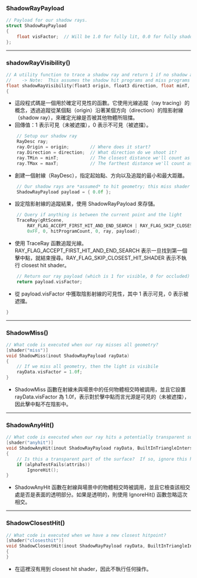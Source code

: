 ### ShadowRayPayload
```cpp
// Payload for our shadow rays.
struct ShadowRayPayload
{
    float visFactor;  // Will be 1.0 for fully lit, 0.0 for fully shadowed
};
```
---
### shadowRayVisibility()
```cpp
// A utility function to trace a shadow ray and return 1 if no shadow and 0 if shadowed.
//    -> Note:  This assumes the shadow hit programs and miss programs are index 0!
float shadowRayVisibility(float3 origin, float3 direction, float minT, float maxT)
{
```
- 這段程式碼是一個用於確定可見性的函數。它使用光線追蹤（ray tracing）的概念，透過追蹤從某個點（origin）沿著某個方向（direction）的陰影射線（shadow ray），來確定光線是否被其他物體所阻擋。
- 回傳值：1 表示可見（未被遮擋），0 表示不可見（被遮擋）。
```cpp
    // Setup our shadow ray
    RayDesc ray;
    ray.Origin = origin;        // Where does it start?
    ray.Direction = direction;  // What direction do we shoot it?
    ray.TMin = minT;            // The closest distance we'll count as a hit
    ray.TMax = maxT;            // The farthest distance we'll count as a hit
```
- 創建一個射線（RayDesc），指定起始點、方向以及追蹤的最小和最大距離。
```cpp
    // Our shadow rays are *assumed* to hit geometry; this miss shader changes this to 1.0 for "visible"
    ShadowRayPayload payload = { 0.0f };
```
- 設定陰影射線的追蹤結果，使用 ShadowRayPayload 來存儲。
```cpp
    // Query if anything is between the current point and the light
    TraceRay(gRtScene,
        RAY_FLAG_ACCEPT_FIRST_HIT_AND_END_SEARCH | RAY_FLAG_SKIP_CLOSEST_HIT_SHADER,
        0xFF, 0, hitProgramCount, 0, ray, payload);
```
- 使用 TraceRay 函數追蹤光線。RAY_FLAG_ACCEPT_FIRST_HIT_AND_END_SEARCH 表示一旦找到第一個擊中點，就結束搜尋。RAY_FLAG_SKIP_CLOSEST_HIT_SHADER 表示不執行 closest hit shader。
```cpp
    // Return our ray payload (which is 1 for visible, 0 for occluded)
    return payload.visFactor;
```
- 從 payload.visFactor 中獲取陰影射線的可見性，其中 1 表示可見，0 表示被遮擋。
```cpp
}
```
---
### ShadowMiss()
```cpp
// What code is executed when our ray misses all geometry?
[shader("miss")]
void ShadowMiss(inout ShadowRayPayload rayData)
{
    // If we miss all geometry, then the light is visibile
    rayData.visFactor = 1.0f;
}
```
- ShadowMiss 函數在射線未與場景中的任何物體相交時被調用，並且它設置 rayData.visFactor 為 1.0f，表示對於擊中點而言光源是可見的（未被遮擋），因此擊中點不在陰影中。
---
### ShadowAnyHit()
```cpp
// What code is executed when our ray hits a potentially transparent surface?
[shader("anyhit")]
void ShadowAnyHit(inout ShadowRayPayload rayData, BuiltInTriangleIntersectionAttributes attribs)
{
    // Is this a transparent part of the surface?  If so, ignore this hit
    if (alphaTestFails(attribs))
        IgnoreHit();
}
```
- ShadowAnyHit 函數在射線與場景中的物體相交時被調用，並且它檢查該相交處是否是表面的透明部分。如果是透明的，則使用 IgnoreHit() 函數忽略這次相交。
---
### ShadowClosestHit()
```cpp
// What code is executed when we have a new closest hitpoint?
[shader("closesthit")]
void ShadowClosestHit(inout ShadowRayPayload rayData, BuiltInTriangleIntersectionAttributes attribs)
{
}
```
- 在這裡沒有用到 closest hit shader，因此不執行任何操作。